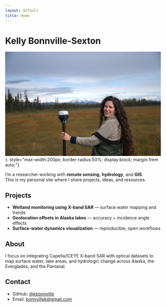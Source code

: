 ```yaml
---
layout: default
title: Home
---
```


# Kelly Bonnville-Sexton

![Photo of Kelly Bonnville-Sexton](images/AK.jpg){: style="max-width:200px; border-radius:50%; display:block; margin:1rem auto;"}

I’m a researcher working with **remote sensing**, **hydrology**, and **GIS**.  
This is my personal site where I share projects, ideas, and resources.

## Projects
- **Wetland monitoring using X-band SAR** — surface water mapping and trends
- **Geolocation offsets in Alaska lakes** — accuracy + incidence angle effects
- **Surface-water dynamics visualization** — reproducible, open workflows

## About
I focus on integrating Capella/ICEYE X-band SAR with optical datasets to map surface water, lake areas, and hydrologic change across Alaska, the Everglades, and the Pantanal.

## Contact
- GitHub: [@kbonnville](https://github.com/your-username)
- Email: bonnvillek@gmail.com
